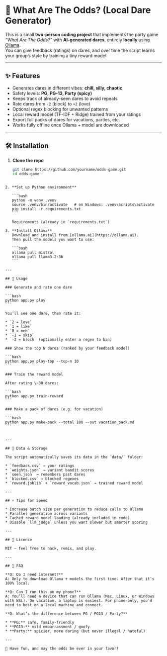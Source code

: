 
# 🎲 What Are The Odds? (Local Dare Generator)

This is a small **two-person coding project** that implements the party game *“What Are The Odds?”* with **AI-generated dares**, entirely **locally** using [Ollama](https://ollama.ai/).  
You can give feedback (ratings) on dares, and over time the script learns your group’s style by training a tiny reward model.

---

## ✨ Features
- Generates dares in different vibes: **chill, silly, chaotic**  
- Safety levels: **PG, PG-13, Party (spicy)**  
- Keeps track of already-seen dares to avoid repeats  
- Rate dares from `-2` (block) to `+2` (love)  
- Optional regex blocking for unwanted patterns  
- Local reward model (TF-IDF + Ridge) trained from your ratings  
- Export full packs of dares for vacations, parties, etc.  
- Works fully offline once Ollama + model are downloaded

---

## 🛠 Installation

1. **Clone the repo**
   ```bash
   git clone https://github.com/yourname/odds-game.git
   cd odds-game
````

2. **Set up Python environment**

   ```bash
   python -m venv .venv
   source .venv/bin/activate   # on Windows: .venv\Scripts\activate
   pip install -r requirements.txt
   ```

   Requirements (already in `requirements.txt`)

3. **Install Ollama**
   Download and install from [ollama.ai](https://ollama.ai).
   Then pull the models you want to use:

   ```bash
   ollama pull mistral
   ollama pull llama3.2:3b
   ```

---

## 🚀 Usage

### Generate and rate one dare

```bash
python app.py play
```

You’ll see one dare, then rate it:

* `2 = love`
* `1 = like`
* `0 = meh`
* `-1 = skip`
* `-2 = block` (optionally enter a regex to ban)

### Show the top N dares (ranked by your feedback model)

```bash
python app.py play-top --top-n 10
```

### Train the reward model

After rating \~30 dares:

```bash
python app.py train-reward
```

### Make a pack of dares (e.g. for vacation)

```bash
python app.py make-pack --total 100 --out vacation_pack.md
```


---

## 📂 Data & Storage

The script automatically saves its data in the `data/` folder:

* `feedback.csv` → your ratings
* `weights.json` → variant bandit scores
* `seen.json` → remembers past dares
* `blocked.csv` → blocked regexes
* `reward.joblib` + `reward_vocab.json` → trained reward model

---

## ⚡ Tips for Speed

* Increase batch size per generation to reduce calls to Ollama
* Parallel generation across variants
* Cached reward model loading (already included in code)
* Disable `llm_judge` unless you want slower but smarter scoring

---

## 📜 License

MIT — feel free to hack, remix, and play.

---

## 🙋 FAQ

**Q: Do I need internet?**
A: Only to download Ollama + models the first time. After that it’s 100% local.

**Q: Can I run this on my phone?**
A: You’ll need a device that can run Ollama (Mac, Linux, or Windows with WSL). On vacation, a laptop is easiest. For phone-only, you’d need to host on a local machine and connect.

**Q: What’s the difference between PG / PG13 / Party?**

* **PG:** safe, family-friendly
* **PG13:** mild embarrassment / goofy
* **Party:** spicier, more daring (but never illegal / hateful)

---

🎉 Have fun, and may the odds be ever in your favor!
